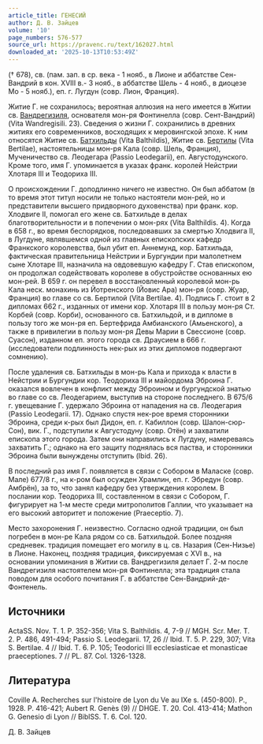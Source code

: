 ```yaml
---
article_title: ГЕНЕСИЙ
author: Д. В. Зайцев
volume: '10'
page_numbers: 576-577
source_url: https://pravenc.ru/text/162027.html
downloaded_at: '2025-10-13T10:53:49Z'
---
```


(† 678), св. (пам. зап. в ср. века - 1 нояб., в Лионе и аббатстве Сен-Вандрий в кон. XVIII в.- 3 нояб., в аббатстве Шель - 4 нояб., в диоцезе Мо - 5 нояб.), еп. г. Лугдун (совр. Лион, Франция).

Житие Г. не сохранилось; вероятная аллюзия на него имеется в Житии св. [Вандрегизиля](https://pravenc.ru/text/Вандрегизиля.html), основателя мон-ря Фонтинелла (совр. Сент-Вандрий) (Vita Wandregisili. 23). Сведения о жизни Г. сохранились в древних житиях его современников, восходящих к меровингской эпохе. К ним относятся Житие св. [Батхильды](https://pravenc.ru/text/Батхильды.html) (Vita Balthildis), Житие св. [Бертилы](https://pravenc.ru/text/Бертилы.html) (Vita Bertilae), настоятельницы мон-ря Кала (совр. Шель, Франция), Мученичество св. Леодегара (Passio Leodegarii), еп. Августодунского. Кроме того, имя Г. упоминается в указах франк. королей Нейстрии Хлотаря III и Теодориха III.

О происхождении Г. доподлинно ничего не известно. Он был аббатом (в то время этот титул носили не только настоятели мон-рей, но и представители высшего придворного духовенства) при франк. кор. Хлодвиге II, помогал его жене св. Батхильде в делах благотворительности и в попечении о мон-рях (Vita Balthildis. 4). Когда в 658 г., во время беспорядков, последовавших за смертью Хлодвига II, в Лугдуне, являвшемся одной из главных епископских кафедр Франкского королевства, был убит еп. Аннемунд, кор. Батхильда, фактическая правительница Нейстрии и Бургундии при малолетнем сыне Хлотаре III, назначила на овдовевшую кафедру Г. Став епископом, он продолжал содействовать королеве в обустройстве основанных ею мон-рей. В 659 г. он перевел в восстановленный королевой мон-рь Кала неск. монахинь из Йотренского (Йовис Ара) мон-ря (совр. Жуар, Франция) во главе со св. Бертилой (Vita Bertilae. 4). Подпись Г. стоит в 2 дипломах 662 г., изданных от имени кор. Хлотаря III в пользу мон-ря Ст. Корбей (совр. Корби), основанного св. Батхильдой, и в дипломе в пользу того же мон-ря еп. Бертефрида Амбианского (Амьенского), а также в привилегии в пользу мон-ря Девы Марии в Свессионе (совр. Суасон), изданном еп. этого города св. Драусием в 666 г. (исследователи подлинность нек-рых из этих дипломов подвергают сомнению).

После удаления св. Батхильды в мон-рь Кала и прихода к власти в Нейстрии и Бургундии кор. Теодориха III и майордома Эброина Г. оказался вовлечен в конфликт между Эброином и бургундской знатью во главе со св. Леодегарием, выступив на стороне последнего. В 675/6 г. увещевание Г. удержало Эброина от нападения на св. Леодегария (Passio Leodegarii. 17). Однако спустя нек-рое время сторонники Эброина, среди к-рых был Дидон, еп. г. Кабиллон (совр. Шалон-сюр-Сон), вик. Г., подступили к Августодуну (совр. Отён) и захватили епископа этого города. Затем они направились к Лугдуну, намереваясь захватить Г.; однако на его защиту поднялась вся паства, и сторонники Эброина были вынуждены отступить (Ibid. 26).

В последний раз имя Г. появляется в связи с Собором в Маласке (совр. Мале) 677/8 г., на к-ром был осужден Храмлин, еп. г. Эбредун (совр. Амбрён), за то, что занял кафедру без утверждения королем. В послании кор. Теодориха III, составленном в связи с Собором, Г. фигурирует на 1-м месте среди митрополитов Галлии, что указывает на его высокий авторитет и положение (Praeceptio. 7).

Место захоронения Г. неизвестно. Согласно одной традиции, он был погребен в мон-ре Кала рядом со св. Батхильдой. Более поздняя средневек. традиция помещает его могилу в ц. св. Назария (Сен-Низье) в Лионе. Наконец, поздняя традиция, фиксируемая с XVI в., на основании упоминания в Житии св. Вандрегизиля делает Г. 2-м после Вандрегизиля настоятелем мон-ря Фонтинелла; эта традиция стала поводом для особого почитания Г. в аббатстве Сен-Вандрий-де-Фонтенель.

## Источники

ActaSS. Nov. T. 1. P. 352-356; Vita S. Balthildis. 4, 7-9 // MGH. Scr. Mer. T. 2. P. 486, 491-494; Passio S. Leodegarii. 17, 26 // Ibid. T. 5. P. 229, 307; Vita S. Bertilae. 4 // Ibid. T. 6. P. 105; Teodorici III ecclesiasticae et monasticae praeceptiones. 7 // PL. 87. Col. 1326-1328.

## Литература

Coville A. Recherches sur l'histoire de Lyon du Ve au IXe s. (450-800). P., 1928. P. 416-421; Aubert R. Genès (9) // DHGE. T. 20. Col. 413-414; Mathon G. Genesio di Lyon // BiblSS. T. 6. Col. 120.

Д. В. Зайцев
